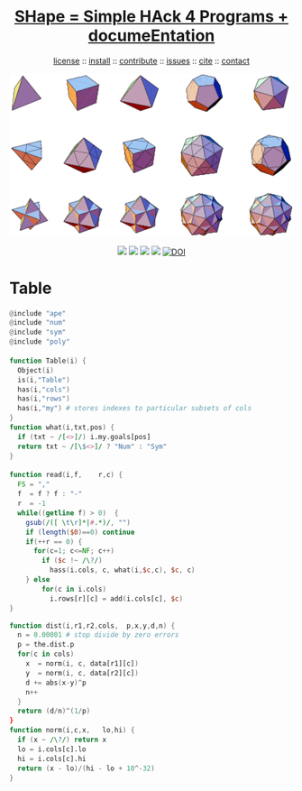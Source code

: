 <a name=top>
<h1 align=center>
   <a href="https://github.com/timm/shape/blob/master/README.md#top">
     SHape = Simple HAck 4   Programs + documeEntation
   </a>
</h1>
<p align=center>
   <a    href="https://github.com/timm/shape/blob/master/LICENSE.md#top">license</a>
   :: <a href="https://github.com/timm/shape/blob/master/INSTALL.md#top">install</a>
   :: <a href="https://github.com/timm/shape/blob/master/CODE_OF_CONDUCT.md#top">contribute</a>
   :: <a href="https://github.com/timm/shape/issues">issues</a>
   :: <a href="https://github.com/timm/shape/blob/master/CITATION.md#top">cite</a>
   :: <a href="https://github.com/timm/shape/blob/master/CONTACT.md#top">contact</a>
</p>
<p align=center>
   <img width=600 src="https://github.com/timm/misc/blob/master/odd/etc/img/solidgallery.gif">
</p>
<p align=center>
   <img src="https://img.shields.io/badge/language-gawk-orange">
   <img src="https://img.shields.io/badge/purpose-ai,se-blueviolet">
   <img src="https://img.shields.io/badge/platform-mac,*nux-informational">
   <a href="https://travis-ci.org/github/timm/shape"> <img src="https://travis-ci.org/timm/shape.svg?branch=master"></a>
   <a href="https://zenodo.org/badge/latestdoi/271082575"><img src="https://zenodo.org/badge/271082575.svg" alt="DOI"></a>
</p>

# Table

```awk
@include "ape"
@include "num"
@include "sym"
@include "poly"

function Table(i) {
  Object(i)
  is(i,"Table")
  has(i,"cols")
  has(i,"rows")
  has(i,"my") # stores indexes to particular subsets of cols 
}
function what(i,txt,pos) { 
  if (txt ~ /[<>]/) i.my.goals[pos]
  return txt ~ /[\$<>]/ ? "Num" : "Sym" 
}

function read(i,f,    r,c) {
  FS = ","
  f  = f ? f : "-"
  r  = -1
  while((getline f) > 0)  { 
    gsub(/([ \t\r]*|#.*)/, "")
    if (length($0)==0) continue
    if(++r == 0) {
      for(c=1; c<=NF; c++) 
        if ($c !~ /\?/)
          hass(i.cols, c, what(i,$c,c), $c, c) 
    } else
        for(c in i.cols)
          i.rows[r][c] = add(i.cols[c], $c)
}
```

```awk
function dist(i,r1,r2,cols,  p,x,y,d,n) {
  n = 0.00001 # stop divide by zero errors
  p = the.dist.p
  for(c in cols)
    x  = norm(i, c, data[r1][c])
    y  = norm(i, c, data[r2][c])
    d += abs(x-y)^p
    n++
  }
  return (d/n)^(1/p)
}
function norm(i,c,x,   lo,hi) {
  if (x ~ /\?/) return x
  lo = i.cols[c].lo
  hi = i.cols[c].hi
  return (x - lo)/(hi - lo + 10^-32)
}
```
